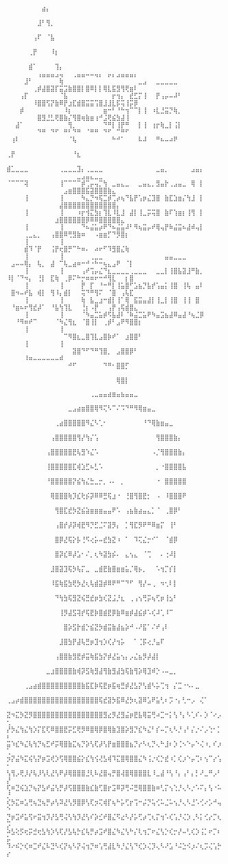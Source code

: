 ⠀⠀⠀⠀⠀⠀⠀⠀⣴⡄⠀⠀⠀⠀⠀⠀⠀⠀⠀⠀⠀⠀⠀⠀⠀⠀⠀⠀⠀⠀⠀⠀⠀⠀⠀⠀⠀⠀⠀⠀⠀⠀⠀⠀⠀⠀⠀⠀⠀⠀⠀⠀⠀⠀⠀⠀⠀⠀⠀⠀⠀⠀⠀⠀⠀⠀⠀⠀⠀⠀⠀⠀⠀⠀⠀⠀⠀⠀⠀⠀
⠀⠀⠀⠀⠀⠀⠀⣸⠃⢻⡀⠀⠀⠀⠀⠀⠀⠀⠀⠀⠀⠀⠀⠀⠀⠀⠀⠀⠀⠀⠀⠀⠀⠀⠀⠀⠀⠀⠀⠀⠀⠀⠀⠀⠀⠀⠀⠀⠀⠀⠀⠀⠀⠀⠀⠀⠀⠀⠀⠀⠀⠀⠀⠀⠀⠀⠀⠀⠀⠀⠀⠀⠀⠀⠀⠀⠀⠀⠀⠀
⠀⠀⠀⠀⠀⠀⢠⠏⠀⠈⣧⠀⠀⠀⠀⠀⠀⠀⠀⠀⠀⠀⠀⠀⠀⠀⠀⠀⠀⠀⠀⠀⠀⠀⠀⠀⠀⠀⠀⠀⠀⠀⠀⠀⠀⠀⠀⠀⠀⠀⠀⠀⠀⠀⠀⠀⠀⠀⠀⠀⠀⠀⠀⠀⠀⠀⠀⠀⠀⠀⠀⠀⠀⠀⠀⠀⠀⠀⠀⠀
⠀⠀⠀⠀⠀⢀⡟⠀⠀⠀⠸⡆⠀⠀⠀⠀⠀⠀⠀⠀⠀⠀⠀⠀⠀⠀⠀⠀⠀⠀⠀⠀⠀⠀⠀⠀⠀⠀⠀⠀⠀⠀⠀⠀⠀⠀⠀⠀⠀⠀⠀⠀⠀⠀⠀⠀⠀⠀⠀⠀⠀⠀⠀⠀⠀⠀⠀⠀⠀⠀⠀⠀⠀⠀⠀⠀⠀⠀⠀⠀
⠀⠀⠀⠀⠀⣾⠁⠀⠀⠀⠀⢹⡄⠀⠀⠀⠀⠀⠀⠀⠀⠀⠀⠀⠀⠀⠀⠀⠀⠀⠀⠀⠀⠀⠀⠀⠀⠀⠀⠀⠀⠀⠀⠀⠀⠀⠀⠀⠀⠀⠀⠀⠀⠀⠀⠀⢠⣤⣤⣤⣠⢤⠀⠀⢀⣤⣤⠤⠤⢤⡄⠀⡤⡄⣠⣤⣤⣤⡄⠀
⠀⠀⠀⠀⣸⠃⠀⠀⠀⠀⠀⠀⢷⠀⠀⠀⠀⠀⠀⠀⠀⠀⠀⠀⠀⠀⠀⠀⠀⠀⣀⣠⠀⠀⣀⣀⣀⣀⣀⠀⠀⠀⠀⠀⠀⠀⠀⠀⠀⠀⠀⠀⠀⠀⠀⢀⡾⣼⣿⣽⡏⣭⣩⣷⣿⣿⡇⣿⠿⡇⡇⢿⣇⣯⣻⢻⢟⣶⠇⠀
⠀⠀⠀⢠⡏⠀⠀⠀⠀⠀⠀⠀⠈⣧⠀⠀⠀⠀⠀⠀⠀⠀⠀⠀⡖⢲⡄⠀⣞⣋⡍⢸⠀⠀⡟⢠⡤⠤⠼⠃⠀⠀⠀⠀⠀⠀⠀⠀⠀⠀⠀⠀⠀⠀⠀⠸⣿⣿⢫⡝⣷⠿⡟⣰⣏⣾⣿⣭⣭⢩⣿⣸⣸⣇⡯⢭⢸⡭⡿⠀
⠀⠀⠀⡾⠀⠀⠀⠀⠀⠀⠀⠀⠀⠸⡆⠀⠀⠀⠀⠀⠀⠀⣶⠒⠃⠘⠓⢲⠉⠉⡇⢸⠀⠰⣇⣘⣭⡙⢷⡀⠀⠀⠀⠀⠀⠀⠀⠀⠀⠀⠀⠀⠀⠀⠀⠀⣿⣻⣘⣃⢟⣿⣷⡌⢻⣿⢶⣷⣶⢰⠚⣨⢟⣮⣳⣼⢸⠀⠀⠀
⠀⠀⣼⠁⠀⠀⠀⠀⠀⠀⠀⠀⠀⠀⢻⡀⠀⠀⠀⠀⠀⠀⠙⠛⡇⢸⡟⠛⠀⠀⡇⢸⠀⢰⡖⢷⣀⡇⢨⡇⠀⠀⠀⠀⠀⠀⠀⠀⠀⠀⠀⠀⠀⠀⠀⠀⠙⠛⠀⠙⠋⠀⠛⠃⠙⠛⠀⠈⠛⠛⠀⠙⠋⠀⠉⠛⠋⠀⠀⠀
⠀⢰⠇⠀⠀⠀⠀⠀⠀⠀⠀⠀⠀⠀⠈⢧⠀⠀⠀⠀⠀⠀⠀⠀⠓⠚⠁⠀⠀⠀⠧⠼⠀⠀⠛⠦⠤⠴⠟⠀⠀⠀⠀⠀⠀⠀⠀⠀⠀⠀⠀⠀⠀⠀⠀⠀⠀⠀⠀⠀⠀⠀⠀⠀⠀⠀⠀⠀⠀⠀⠀⠀⠀⠀⠀⠀⠀⠀⠀⠀
⢀⡟⠀⠀⠀⠀⠀⠀⠀⠀⠀⠀⠀⠀⠀⠘⣆⠀⠀⠀⠀⠀⠀⠀⠀⠀⠀⠀⠀⠀⠀⠀⠀⠀⠀⠀⠀⠀⠀⠀⠀⠀⠀⠀⠀⠀⠀⠀⠀⠀⠀⠀⠀⠀⠀⠀⠀⠀⠀⠀⠀⠀⠀⠀⠀⠀⠀⠀⠀⠀⠀⠀⠀⠀⠀⠀⠀⠀⠀⠀
⣾⣁⣀⣀⣀⠀⠀⠀⠀⠀⠀⠀⢀⣀⣀⣀⣹⡄⢀⣀⣀⣀⠀⠀⠀⠀⠀⠀⠀⠀⠀⠀⠀⠀⣀⣤⡀⠀⠀⠀⠀⠀⣠⣤⡄⠀⠀⠀⠀⠀⠀⠀⠀⠀⠀⠀⠀⠀⠀⠀⠀⠀⠀⠀⠀⣀⣠⣤⣄⣀⣀⠀⠀⠀⠀⠀⠀⠀⠀⠀
⠈⠉⠉⠉⢽⠀⠀⠀⠀⠀⠀⠀⢸⠉⠉⠉⠉⡾⢉⡤⢤⡉⢳⠀⣀⣤⣄⣀⠀⠀⣀⣤⣄⡀⣻⣤⡗⢀⣠⣤⣀⠀⢿⠀⡇⠀⠀⠀⠀⠀⠀⠀⠀⠀⠀⠀⠀⠀⠀⠀⠀⠀⣠⣶⣿⣿⣿⣯⣽⣿⣿⣿⣷⣄⠀⠀⠀⠀⠀⠀
⠀⠀⠀⠀⢸⠀⠀⠀⠀⠀⠀⠀⢸⠀⠀⠀⠀⠳⣄⡙⠲⢯⣉⡾⢉⡴⢦⠙⣧⡟⢡⡶⣌⣹⣿⠀⣷⣏⣱⣶⡌⢳⣸⠀⡇⠀⠀⠀⠀⠀⠀⠀⠀⠀⠀⠀⠀⠀⠀⠀⠀⣼⣿⣿⣿⣿⣿⣿⣿⣿⣿⣿⣿⣿⡄⠀⠀⠀⠀⠀
⠀⠀⠀⠀⢸⠀⠀⠀⠀⠀⠀⠀⢸⠀⠀⠀⠰⡖⢺⣍⣳⡆⢹⣇⠸⣇⣸⠀⣼⡇⢸⣀⡭⢭⣿⠀⣷⠏⢱⣶⡆⢸⢻⠀⡇⠀⠀⠀⠀⠀⠀⠀⠀⠀⠀⠀⠀⠀⠀⠀⣰⣿⣿⣿⣿⣿⣿⡿⠿⠿⣿⣿⣿⣿⣿⣄⠀⠀⠀⠀
⠀⠀⠀⠀⢸⠀⠀⠀⠀⠀⠀⠀⢸⠀⠀⠀⠀⠙⠦⣬⣥⡴⠟⠙⠦⣬⣥⠼⠃⠻⢦⣭⡤⠞⢿⢤⡟⠷⣬⣭⠦⣼⠾⢤⡇⠀⠀⠀⠀⠀⠀⠀⠀⢀⣀⣄⡀⠀⠀⢠⣿⣿⠿⢛⣻⣷⠶⠀⠀⠠⣶⣶⡋⠙⡻⣿⡆⠀⠀⠀
⠀⠀⠀⠀⢸⠀⠀⠀⠀⠀⠀⠀⢸⠀⠀⠀⠀⠀⠀⠀⠀⠀⠀⠀⠀⠀⠀⠀⠀⠀⠀⠀⠀⠀⠀⠀⠀⠀⠀⠀⠀⠀⠀⠀⠀⠀⠀⠀⠀⠀⠀⠀⠀⣾⠹⠈⡟⠀⠀⢨⡟⢖⣿⡛⠉⠓⠶⠄⠀⠴⠖⠋⠹⣻⣿⣌⢷⠀⠀⠀
⠀⠀⠀⠀⢸⠀⠀⠀⠀⠀⠀⠀⢸⠀⠀⠀⠀⠀⠀⢀⣀⣀⠀⠀⠀⠀⠀⠀⠀⠀⠀⠀⠀⠀⠀⠀⣤⣤⣀⣀⣀⠀⠀⠀⠀⠀⠀⠀⠀⠀⣠⠤⠤⢿⡄⠀⢧⡀⠀⣼⠀⠉⢧⣀⣴⠶⠒⠚⠐⠓⠒⢦⣄⣠⠟⠀⠈⡇⠀⠀
⠀⠀⠀⠀⢸⠀⠀⠀⠀⠀⠀⠀⢸⠀⠀⠀⠀⢠⠞⢩⡤⣌⠙⣆⣀⣀⣀⣀⢀⣀⣀⣀⠀⠀⣀⣀⡇⢸⣿⣧⣽⣸⠛⣷⡀⠀⠀⠀⠀⠸⡇⠈⠙⠲⡄⠀⢘⡇⠀⣏⢷⠀⢀⡿⠍⠓⡒⠶⠶⠖⠒⠚⢻⣇⠀⠀⡆⣿⠀⠀
⠀⠀⠀⠀⢸⠀⠀⠀⠀⠀⠀⠀⢸⠀⠀⠀⠀⡟⠀⡏⠀⠘⠒⠛⡇⢸⣥⣿⠋⣡⣦⡙⣧⡞⢡⣤⡅⢸⣿⠀⢸⢧⠀⣤⠇⠀⠀⠀⠀⠀⣿⠲⠤⠞⣧⠀⢾⡇⠀⢻⠸⡄⣾⡇⠀⠀⢭⠙⠛⢻⠍⠀⠈⣿⠀⢠⢧⣏⠀⠀
⠀⠀⠀⠀⢸⠀⠀⠀⠀⠀⠀⠀⢸⠀⠀⠀⠀⢷⠀⣧⣀⣰⠒⣾⡇⢸⠁⢿⠀⣯⣭⣤⣼⡇⢸⣀⡇⢸⣿⠀⢸⢸⠀⣿⠀⠀⠀⠀⠀⠀⠘⣶⠦⠖⢻⣞⡼⠁⠀⠘⣧⢳⢹⣇⠀⠀⢘⡆⠠⡟⠀⠀⢠⡟⢠⢯⣾⣿⣄⠀
⠀⠀⠀⠀⢸⠀⠀⠀⠀⠀⠀⠀⢸⠀⠀⠀⠀⠈⠳⣤⣉⣥⡾⠫⣧⣼⠇⠈⠷⣬⣉⣥⠟⠳⣤⣩⣦⣼⠿⣤⣼⠘⢦⣈⡿⠀⠀⠀⠀⠀⠀⠘⠻⠶⠞⠉⠀⠀⠀⠀⠈⠳⣌⢻⣆⠀⠈⣿⢸⡇⠀⢀⡾⠃⣠⠟⠻⣿⣿⡆
⠀⠀⠀⠀⢸⠀⠀⠀⠀⠀⠀⠀⢸⠀⠀⠀⠀⠀⠀⠀⠀⠀⠀⠀⠀⠀⠀⠀⠀⠀⠀⠀⠀⠀⠀⠀⠀⠀⠀⠀⠀⠀⠀⠀⠀⠀⠀⠀⠀⠀⠀⠀⠀⠀⠀⠀⠀⠀⠀⠀⠀⠀⠉⠻⣿⣆⣀⣿⢹⣇⣠⣿⡷⠞⠁⠀⣰⣿⣿⠃
⠀⠀⠀⠀⢸⠀⠀⠀⠀⠀⠀⠀⢸⠀⠀⠀⠀⠀⠀⠀⠀⠀⠀⠀⠀⠀⠀⠀⠀⠀⠀⠀⠀⠀⠀⠀⠀⠀⠀⠀⠀⠀⠀⠀⠀⠀⠀⠀⠀⠀⠀⠀⠀⠀⠀⠀⠀⠀⠀⠀⠀⠀⠀⠀⣽⣿⠙⠋⠙⠛⢹⣿⡀⠀⣠⣿⣿⡿⠃⠀
⠀⠀⠀⠀⠸⠶⠤⠤⠤⠤⠤⠤⠾⠀⠀⠀⠀⠀⠀⠀⠀⠀⠀⠀⠀⠀⠀⠀⠀⠀⠀⠀⠀⠀⠀⠀⠀⠀⠀⠀⠀⠀⠀⠀⠀⠀⠀⠀⠀⠀⠀⠀⠀⠀⠀⠀⠀⠀⠀⠀⠀⠀⠀⠚⠋⠀⠀⠀⠀⠀⠀⠙⠛⠂⣿⣿⡋⠀⠀⠀
⠀⠀⠀⠀⠀⠀⠀⠀⠀⠀⠀⠀⠀⠀⠀⠀⠀⠀⠀⠀⠀⠀⠀⠀⠀⠀⠀⠀⠀⠀⠀⠀⠀⠀⠀⠀⠀⠀⠀⠀⠀⠀⠀⠀⠀⠀⠀⠀⠀⠀⠀⠀⠀⠀⠀⠀⠀⠀⠀⠀⠀⠀⠀⠀⠀⠀⠀⠀⠀⠀⠀⠀⠀⠀⢿⣿⡇⠀⠀⠀

⠀⠀⠀⠀⠀⠀⠀⠀⠀⠀⠀⠀⠀⠀⠀⠀⠀⠀⠀⢀⣀⣤⣤⣴⣶⣤⣦⣤⣤⣀⠀⠀⠀⠀⠀⠀⠀⠀⠀⠀⠀⠀⠀⠀⠀⠀⠀⠀⠀⠀
⠀⠀⠀⠀⠀⠀⠀⠀⠀⠀⠀⠀⠀⠀⣀⣠⣴⣶⣿⣿⢿⠻⢍⠣⠉⠌⠩⠙⠛⠻⢿⣶⣤⣀⠀⠀⠀⠀⠀⠀⠀⠀⠀⠀⠀⠀⠀⠀⠀⠀
⠀⠀⠀⠀⠀⠀⠀⠀⠀⠀⠀⢀⣴⣿⣿⣿⣿⣿⠻⣌⠣⢁⠂⠀⠀⠀⠀⠀⠀⠀⠀⠘⠙⢿⣷⣶⣤⣀⠀⠀⠀⠀⠀⠀⠀⠀⠀⠀⠀⠀
⠀⠀⠀⠀⠀⠀⠀⠀⠀⠀⢠⣿⣿⣿⣿⣿⢻⡜⢳⡌⢡⠀⠀⠀⠀⠀⠀⠀⠀⠀⠀⠀⠀⠀⢻⣿⣿⣿⣷⡄⠀⠀⠀⠀⠀⠀⠀⠀⠀⠀
⠀⠀⠀⠀⠀⠀⠀⠀⠀⢠⣿⣿⣿⣿⣿⣟⢧⣻⠱⣌⠡⠀⠀⠀⠀⠀⠀⠀⠀⠀⠀⠀⠀⠠⡈⢻⣿⣿⣿⣷⡄⠀⠀⠀⠀⠀⠀⠀⠀⠀
⠀⠀⠀⠀⠀⠀⠀⠀⠀⢸⣿⣿⣿⣿⣿⣏⢾⣱⣋⠦⣃⠡⠀⠀⠀⠀⠀⠀⠀⠀⠀⠀⠀⠀⡀⠐⣿⣿⣿⣿⣧⠀⠀⠀⠀⠀⠀⠀⠀⠀
⠀⠀⠀⠀⠀⠀⠀⠀⠀⠘⣿⣿⣿⣿⣿⡝⣮⢳⣌⣓⣀⡒⡀⠠⠄⠀⡀⠀⠀⠀⠀⠀⠀⠀⠐⠀⣿⣿⣿⣿⣿⠀⠀⠀⠀⠀⠀⠀⠀⠀
⠀⠀⠀⠀⠀⠀⠀⠀⠀⠀⢿⣿⣿⣿⢷⡹⣎⢗⡮⡽⠿⠿⣛⢯⣰⠐⠀⢘⣿⢻⣿⣟⡂⠀⠠⠀⠸⣿⣿⣿⠟⠀⠀⠀⠀⠀⠀⠀⠀⠀
⠀⠀⠀⠀⠀⠀⠀⠀⠀⠀⠀⢻⣿⣏⣞⡳⣝⣮⣵⣶⣶⣶⣤⣤⠟⠡⠀⢠⣦⣷⣴⣤⣄⡁⠈⠀⢀⣿⡿⠃⠀⠀⠀⠀⠀⠀⠀⠀⠀⠀
⠀⠀⠀⠀⠀⠀⠀⠀⠀⠀⠀⢠⣿⡞⡼⡽⢾⣟⠻⡙⣋⣈⠍⣽⡻⡄⠀⡁⢻⣏⡻⠟⠛⠿⣶⡍⠀⢸⠃⠀⠀⠀⠀⠀⠀⠀⠀⠀⠀⠀
⠀⠀⠀⠀⠀⠀⠀⠀⠀⠀⠀⣿⡿⣜⢯⡕⡧⢘⠫⢔⡥⠤⣞⣳⣝⠰⠀⠁⠀⠹⢍⣌⡒⠊⠁⠀⠈⣾⡿⠀⠀⠀⠀⠀⠀⠀⠀⠀⠀⠀
⠀⠀⠀⠀⠀⠀⠀⠀⠀⠀⠀⣿⡽⣎⠿⡼⣡⠂⠌⡀⢆⠳⣽⣳⡮⠄⠀⣄⢢⣄⠀⠈⢉⠀⠀⠄⢐⠼⡇⠀⠀⠀⠀⠀⠀⠀⠀⠀⠀⠀
⠀⠀⠀⠀⠀⠀⠀⠀⠀⠀⣸⣿⣽⣹⢯⡳⢧⡍⣀⠀⣀⣾⣟⣷⣿⣶⣶⣥⡈⢿⡦⡀⠀⠀⠡⢲⡉⡎⡇⠀⠀⠀⠀⠀⠀⠀⠀⠀⠀⠀
⠀⠀⠀⠀⠀⠀⠀⠀⠀⠀⠸⣯⢷⣯⣳⢟⡳⣜⢆⢧⣾⣽⡾⠿⠟⠛⠉⠙⠋⠀⢻⡜⠤⢀⠀⠲⢂⠇⡇⠀⠀⠀⠀⠀⠀⠀⠀⠀⠀⠀
⠀⠀⠀⠀⠀⠀⠀⠀⠀⠀⠀⠙⢳⣳⢯⣻⣝⢮⣛⣞⡶⣳⢎⣝⣨⡘⣆⠀⢀⢠⢢⢛⡭⢦⢋⡶⢸⣢⠃⠀⠀⠀⠀⠀⠀⠀⠀⠀⠀⠀
⠀⠀⠀⠀⠀⠀⠀⠀⠀⠀⠀⠀⢸⡻⣼⣫⢽⡞⢯⣟⡷⣿⣾⣟⡿⣷⠿⣶⡾⣼⣮⡾⠡⢎⠼⢁⠸⠉⠀⠀⠀⠀⠀⠀⠀⠀⠀⠀⠀⠀
⠀⠀⠀⠀⠀⠀⠀⠀⠀⠀⠀⠀⠀⣿⡵⣫⡗⣾⡑⣮⣝⡳⣾⣭⣷⣼⣦⡵⠚⠠⠜⣯⠁⠌⠞⢠⠇⠀⠀⠀⠀⠀⠀⠀⠀⠀⠀⠀⠀⠀
⠀⠀⠀⠀⠀⠀⠀⠀⠀⠀⠀⠀⣸⣿⣳⡟⣼⢧⣛⡶⣹⢲⡱⢎⡜⢲⡥⠀⠀⠁⢈⡯⢔⡘⣤⠏⠀⠀⠀⠀⠀⠀⠀⠀⠀⠀⠀⠀⠀⠀
⠀⠀⠀⠀⠀⠀⠀⠀⠀⠀⠀⢠⣿⣿⣷⣻⣟⡾⣭⢷⣯⣳⡝⡾⣜⣥⢢⡄⡠⣌⣦⡻⡼⣼⡇⠀⠀⠀⠀⠀⠀⠀⠀⠀⠀⠀⠀⠀⠀⠀
⠀⠀⠀⠀⠀⠀⠀⠀⠀⣀⣰⣿⣿⣿⣿⣷⢾⡽⣫⢷⣻⣼⢻⣷⣻⣼⣳⢯⣷⢻⡵⢿⣹⠾⡑⠠⠤⣀⡀⠀⠀⠀⠀⠀⠀⠀⠀⠀⠀⠀
⠀⠀⠀⠀⢀⣠⣴⣾⣿⣿⣿⣿⣿⣿⣿⣿⣿⣷⣯⣏⡷⢯⣟⡶⣯⢶⣛⡾⣜⣣⡝⢣⣾⠣⡥⢉⢲⠀⡌⣉⠐⠢⠄⣀⠀⠀⠀⠀⠀⠀
⢀⣠⡴⣾⣿⣿⣿⣿⣿⣿⣿⣿⣿⣿⣿⣿⣿⣿⣿⣿⣿⢯⣞⣽⡳⣯⠿⣜⡳⢆⣽⠿⣡⠟⣥⢃⠆⡩⠐⡄⢃⠒⡠⠀⢌⠁⠀⠀⠀⠀
⣝⠲⣍⡳⣝⡻⣿⣿⣿⣿⣿⣿⣿⣿⣿⣿⣿⣿⣿⣿⣿⣿⣻⣔⡻⣜⣻⣬⡶⣟⣧⢿⣭⢛⠴⣉⠒⡅⢣⠘⡄⠣⢁⠎⠄⡱⠈⠔⡠⢂
⡜⡳⣌⢳⣌⢳⡱⡍⣏⢏⠿⣿⣿⣟⡭⣋⢟⡻⠿⣿⢿⡿⣿⢿⣷⣹⣿⡵⣻⡙⣎⠳⣌⠃⡎⠤⡉⢆⠣⡘⢠⠃⡌⡐⠌⡠⢑⠂⡁⠆
⣭⠱⣎⠳⣌⢧⢳⡙⢦⣋⠞⡭⢿⣿⣷⣍⢦⡙⡵⢣⢏⡼⢣⡟⣶⣿⣿⣿⣦⡙⡔⠣⢆⡙⢄⠓⣸⠆⡱⢈⠢⠑⡤⠑⢌⠰⡀⠎⡰⢁
⡲⡝⣬⠳⣍⢮⢣⡝⡶⣩⢞⡱⢫⢿⣿⣿⣮⡕⣎⢳⢪⢜⣣⢾⠹⣍⣿⢿⣿⣿⣌⠳⢨⡐⢎⡑⣞⠰⡁⢎⡰⠑⡤⢉⠆⢢⠉⡔⢡⠂
⢣⢻⡠⢟⡸⡜⢧⡸⢣⢇⣜⢣⠟⡼⢿⣿⣿⣿⣘⢇⠧⣜⣿⢤⡛⣿⢼⣿⢿⣿⣿⣿⣇⠸⣀⣼⠘⢣⠘⡄⢠⠃⡄⡃⠜⣀⠛⡠⠃⡜
⢏⠶⣙⢮⣱⡙⢦⡝⣣⠞⣬⢣⡛⡼⢫⣿⣿⣿⣷⣎⣷⢋⣿⡖⣩⠿⡽⢛⠬⣛⢿⣿⣿⣷⠶⢃⡍⢢⢑⡘⢄⠣⡐⠡⠍⡄⢣⠐⠥⡘
⢎⡳⣍⠶⣡⢛⢦⣙⢦⡛⡴⢣⠽⣜⢣⡻⣿⡿⢣⢏⡲⢍⢾⡏⢦⠓⡥⢋⡖⢩⠒⡬⡙⢥⢊⠥⣈⠥⢢⡘⢄⠣⣘⠡⢊⠔⡡⠚⢤⠑
⡙⡶⣩⠞⣥⢫⠖⣭⢲⡹⡜⣣⢛⢬⢣⢳⡹⣜⢣⠎⡵⣊⠞⣿⣌⠫⣔⠣⡜⡥⢋⡴⢉⢆⡍⢲⠡⢎⢡⡘⢌⡱⢀⠣⡅⢊⡔⡉⢆⡩
⠵⣣⢕⡫⢖⡭⣚⢖⣣⢳⡱⢣⢏⡜⣣⢧⡓⣎⢧⡛⡴⣩⠞⣿⣌⠳⣌⢣⠓⡌⢇⢲⡉⠖⣌⢣⡑⢎⡒⡜⠤⢃⢎⡱⢨⡁⠖⡉⠆⡥
⠹⠔⠮⡑⢎⠶⣉⠞⣌⠧⣙⠣⢎⡝⢦⠣⡝⢬⢲⡙⠶⢡⢛⣼⣇⠳⡘⣌⢣⠙⢎⡱⢌⡹⢄⠣⠜⣡⠘⠬⣑⠪⡰⠌⢆⡩⢌⢡⡓⡔
